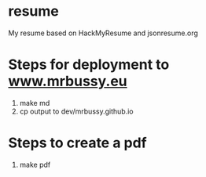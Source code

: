# resume
My resume based on HackMyResume and jsonresume.org

# Steps for deployment to www.mrbussy.eu
1. make md
2. cp output to dev/mrbussy.github.io

# Steps to create a pdf
1. make pdf
